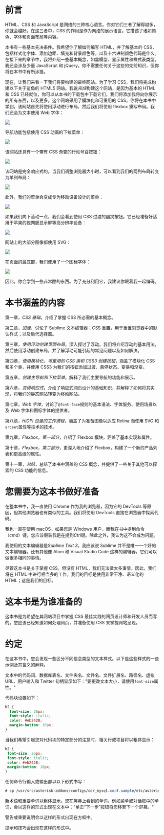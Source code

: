 # 前言

HTML、CSS 和 JavaScript 是网络的三种核心语言。你对它们三者了解得越多，你就会越好。在这三者中，CSS 的作用是作为网络的展示语言。它描述了诸如颜色、字体和页面布局等内容。

本书有一些基本先决条件。我希望你了解如何编写 HTML，并了解基本的 CSS，包括样式化字体、添加边距、填充和背景颜色等，以及十六进制颜色代码是什么。在接下来的章节中，我将介绍一些基本概念，如盒模型、显示属性和样式表类型。我还会涉及少量 JavaScript 和 jQuery。你不需要任何关于这些的先前知识，但你将在本书中有所涉猎。

现在，让我们来看一下我们将要构建的最终网站。为了学习 CSS，我们将完成构建以下关于鲨鱼的 HTML5 网站。我说*完成*构建这个网站，是因为基本的 HTML 和 CSS 已经就位，你可以从本书的下载包中下载它们。我们将添加我将向你展示的所有东西，以及更多。这个网站采用了模块化和可重用的 CSS，你将在本书中学到。该网站首先将使用浮动进行布局，然后我们将使用 flexbox 重写布局。我们还会为文本使用 Web 字体：

![](img/00005.jpeg)

导航功能包括使用 CSS 动画的下拉菜单：

![](img/00006.jpeg)

该网站还具有一个带有 CSS 渐变的行动号召按钮：

![](img/00007.jpeg)

该网站是完全响应式的。当我们调整浏览器大小时，可以看到我们的两列布局转变为单列布局：

![](img/00008.jpeg)

此外，我们的菜单会变成专为移动设备设计的菜单：

![](img/00009.jpeg)

如果我们向下滚动一点，我们会看到使用 CSS 过渡的幽灵按钮。它已经准备好适用于苹果的视网膜显示屏等高分辨率设备：

![](img/00010.jpeg)

网站上的大部分图像都使用 SVG：

![](img/00011.jpeg)

在页面的最底部，我们使用了一个图标字体：

![](img/00012.jpeg)

因此，你会学到一些非常酷的东西。为了充分利用它，我建议你跟着我一起编码。

# 本书涵盖的内容

第一章，*CSS 基础*，介绍了掌握 CSS 所必需的基本概念。

第二章，*加速*，讨论了 Sublime 文本编辑器；CSS 重置，用于重置浏览器中的默认样式；以及后代选择器。

第三章，*使用浮动创建页面布局*，深入探讨了浮动。我们将介绍浮动的基本用法，然后使用浮动创建布局，并了解浮动可能引起的常见问题以及如何解决。

第四章，*使用模块化、可重用的 CSS 类和 CSS3 创建按钮*，涵盖了模块化 CSS 和多个类，并使用 CSS3 为我们的按钮添加过渡、悬停状态、变换和渐变。

第五章，*创建主导航和下拉菜单*，解释了我们主要导航的功能和展示。

第六章，*变得响应式*，介绍了响应式网页设计的基础知识，并解释了如何将其实现，将我们的静态网站转变为移动网站。

第七章，*Web 字体*，讨论了`@font-face`规则的基本语法、字体服务、使用场景以及 Web 字体和图标字体的提供者。

第八章，*HiDPI 设备的工作流程*，涵盖了为准备图像以适应 Retina 而使用 SVG 和`srcset`属性等技术的技术。

第九章，*Flexbox*，*第一部分*，介绍了 Flexbox 模块，涵盖了基本实现和属性。

第十章，*Flexbox*，*第二部分*，更深入地介绍了 Flexbox，构建了一个新的产品列表和更高级的属性。

第十一章，*总结*，总结了本书中涵盖的 CSS 概念，并提供了一些关于其他可以探索的 CSS 功能的信息。

# 您需要为这本书做好准备

在整本书中，我一直使用 Chrome 作为我的浏览器，因为它的 DevTools 等原因，但其他浏览器也有类似的工具。我们将使用 DevTools 直接在浏览器中探索代码。

我也一直在使用 macOS。如果您是 Windows 用户，而我在书中提到命令（*cmd*）键，您应该假装我是在提到*Ctrl*键。除此之外，我认为这不会成为问题。

我使用的文本编辑器是*Sublime Text 3*。我应该说 Sublime 并不是唯一一个好的文本编辑器。还有其他像 Atom 和 Visual Studio Code 这样的编辑器，它们可以做很多相同的事情。

尽管这本书是关于掌握 CSS，但没有 HTML，我们无法做太多事情。因此，我们将在 HTML 中进行相当多的工作。我们的目标是使用非常干净、语义化的 HTML；这是我们的目标。

# 这本书是为谁准备的

这本书是为希望在其网站项目中掌握 CSS 最佳实践的网页设计师和开发人员而写的。您应该已经知道如何处理网页，并准备使用 CSS 来掌握网站呈现。

# 约定

在这本书中，您会发现一些区分不同信息类型的文本样式。以下是这些样式的一些示例及其含义的解释。

文本中的代码词、数据库表名、文件夹名、文件名、文件扩展名、路径名、虚拟 URL、用户输入和 Twitter 句柄显示如下："要更改文本大小，请使用`font-size`属性。"

代码块设置如下：

```css
h2 {
  font-size: 26px;
  font-style: italic;
  color: #eb2428;
  margin-bottom: 10px;
} 
```

当我们希望引起您对代码块的特定部分的注意时，相关行或项目将以粗体显示：

```css
h2 {
 font-size: 26px;
 font-style: italic;
 color: #eb2428;
 margin-bottom: 10px;
} 
```

任何命令行输入或输出都以以下形式书写：

```css
# cp /usr/src/asterisk-addons/configs/cdr_mysql.conf.sample/etc/asterisk/cdr_mysql.conf

```

新术语和重要单词以粗体显示。您在屏幕上看到的单词，例如菜单或对话框中的单词，会以这样的形式出现在文本中："单击“下一步”按钮将您移至下一个屏幕。"

警告或重要说明会以这样的形式出现在方框中。

提示和技巧会出现在这样的形式中。
